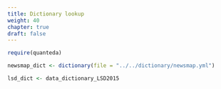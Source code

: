 ```yaml
---
title: Dictionary lookup
weight: 40
chapter: true
draft: false
---
```



```r
require(quanteda)
```




```r
newsmap_dict <- dictionary(file = "../../dictionary/newsmap.yml")
```


```r
lsd_dict <- data_dictionary_LSD2015
```
